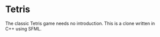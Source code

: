 # Tetris

The classic Tetris game needs no introduction.
This is a clone written in C++ using SFML.
